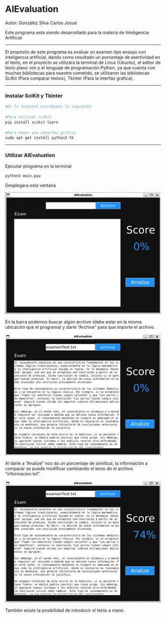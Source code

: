 # AIEvaluation

Autor: González Silva Carlos Josué

Este programa esta siendo desarrollado para la materia de Inteligencia Artificial

---

El propósito de este programa es evaluar un examen tipo ensayo con inteligencia artificial, dando como resultado un porcentaje de asertividad en el texto, en el proyecto se utilizara la terminal de Linux (Ubuntu), el editor de texto plano vim y el lenguaje de programación Python, ya que cuenta con muchas bibliotecas para nuestro cometido, se utilizaron las bibliotecas SciKit (Para comparar textos), Tkinter (Para la interfaz grafica).

---

### Instalar SciKit y Tkinter

```python
#En la terminal escribimos lo siguiente

#Para utilizar scikit
pip install scikit-learn

#Para tener una interfaz grafica
sudo apt-get install python3-tk
```

---

### Utilizar AIEvaluation

Ejecutar programa en la terminal

```bash
python3 main.pyw
```

Desplegara esta ventana 

![image.png](2e77086b-3dd3-4d1a-985e-698fa1444498.png)

En la barra podemos buscar algún archivo (debe estar en la misma ubicación que el programa) y darle “Archive” para que importe el archivo.

![image.png](37c7fec8-6b45-4879-b5c4-bb8a573dea69.png)

Al darle a “Analize” nos da un porcentaje de similitud, la información a comparar se puede modificar cambiando el texto de el archivo “informacion.txt”.

![image.png](8197f98a-de7e-4fdb-9114-b865ae104596.png)

También existe la posibilidad de introducir el texto a mano.